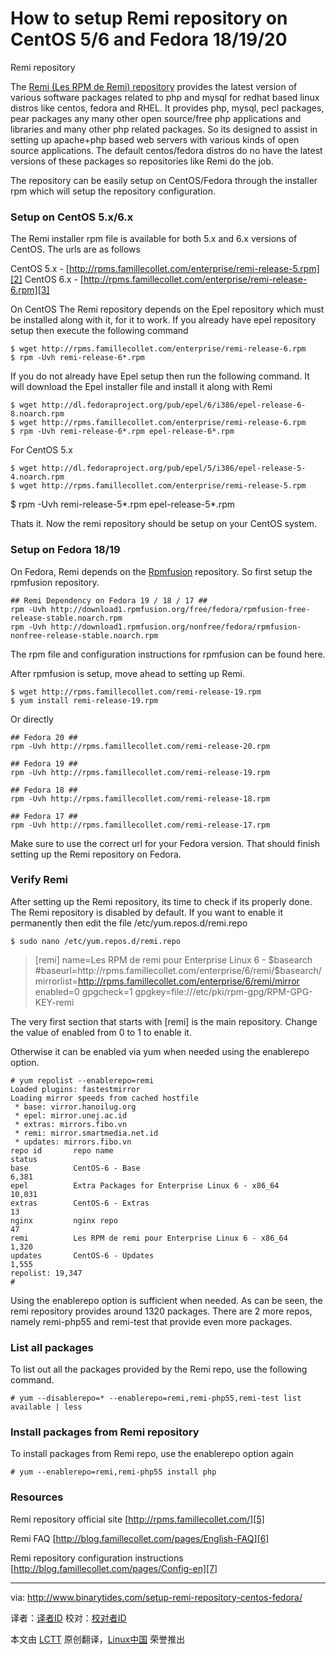 How to setup Remi repository on CentOS 5/6 and Fedora 18/19/20
================================================================================
Remi repository

The [Remi (Les RPM de Remi) repository][1] provides the latest version of various software packages related to php and mysql for redhat based linux distros like centos, fedora and RHEL. It provides php, mysql, pecl packages, pear packages any many other open source/free php applications and libraries and many other php related packages. So its designed to assist in setting up apache+php based web servers with various kinds of open source applications. The default centos/fedora distros do no have the latest versions of these packages so repositories like Remi do the job.

The repository can be easily setup on CentOS/Fedora through the installer rpm which will setup the repository configuration.

### Setup on CentOS 5.x/6.x ###

The Remi installer rpm file is available for both 5.x and 6.x versions of CentOS. The urls are as follows

CentOS 5.x - [http://rpms.famillecollet.com/enterprise/remi-release-5.rpm][2]
CentOS 6.x - [http://rpms.famillecollet.com/enterprise/remi-release-6.rpm][3]

On CentOS The Remi repository depends on the Epel repository which must be installed along with it, for it to work. If you already have epel repository setup then execute the following command

    $ wget http://rpms.famillecollet.com/enterprise/remi-release-6.rpm
    $ rpm -Uvh remi-release-6*.rpm

If you do not already have Epel setup then run the following command. It will download the Epel installer file and install it along with Remi

    $ wget http://dl.fedoraproject.org/pub/epel/6/i386/epel-release-6-8.noarch.rpm
    $ wget http://rpms.famillecollet.com/enterprise/remi-release-6.rpm
    $ rpm -Uvh remi-release-6*.rpm epel-release-6*.rpm

For CentOS 5.x

    $ wget http://dl.fedoraproject.org/pub/epel/5/i386/epel-release-5-4.noarch.rpm
    $ wget http://rpms.famillecollet.com/enterprise/remi-release-5.rpm
   $ rpm -Uvh remi-release-5*.rpm epel-release-5*.rpm

Thats it. Now the remi repository should be setup on your CentOS system.

### Setup on Fedora 18/19 ###

On Fedora, Remi depends on the [Rpmfusion][4] repository. So first setup the rpmfusion repository.

    ## Remi Dependency on Fedora 19 / 18 / 17 ##
    rpm -Uvh http://download1.rpmfusion.org/free/fedora/rpmfusion-free-release-stable.noarch.rpm 
    rpm -Uvh http://download1.rpmfusion.org/nonfree/fedora/rpmfusion-nonfree-release-stable.noarch.rpm

The rpm file and configuration instructions for rpmfusion can be found here.

After rpmfusion is setup, move ahead to setting up Remi.

    $ wget http://rpms.famillecollet.com/remi-release-19.rpm
    $ yum install remi-release-19.rpm

Or directly

    ## Fedora 20 ##
    rpm -Uvh http://rpms.famillecollet.com/remi-release-20.rpm

    ## Fedora 19 ##
    rpm -Uvh http://rpms.famillecollet.com/remi-release-19.rpm
 
    ## Fedora 18 ##
    rpm -Uvh http://rpms.famillecollet.com/remi-release-18.rpm
 
    ## Fedora 17 ##
    rpm -Uvh http://rpms.famillecollet.com/remi-release-17.rpm

Make sure to use the correct url for your Fedora version. That should finish setting up the Remi repository on Fedora.

### Verify Remi ###

After setting up the Remi repository, its time to check if its properly done. The Remi repository is disabled by default. If you want to enable it permanently then edit the file /etc/yum.repos.d/remi.repo

    $ sudo nano /etc/yum.repos.d/remi.repo

> [remi]
> name=Les RPM de remi pour Enterprise Linux 6 - $basearch
> #baseurl=http://rpms.famillecollet.com/enterprise/6/remi/$basearch/
> mirrorlist=http://rpms.famillecollet.com/enterprise/6/remi/mirror
> enabled=0
> gpgcheck=1
> gpgkey=file:///etc/pki/rpm-gpg/RPM-GPG-KEY-remi

The very first section that starts with [remi] is the main repository. Change the value of enabled from 0 to 1 to enable it.

Otherwise it can be enabled via yum when needed using the enablerepo option.

    # yum repolist --enablerepo=remi
    Loaded plugins: fastestmirror
    Loading mirror speeds from cached hostfile
     * base: virror.hanoilug.org
     * epel: mirror.unej.ac.id
     * extras: mirrors.fibo.vn
     * remi: mirror.smartmedia.net.id
     * updates: mirrors.fibo.vn
    repo id       repo name                                               status
    base          CentOS-6 - Base                                          6,381
    epel          Extra Packages for Enterprise Linux 6 - x86_64          10,031
    extras        CentOS-6 - Extras                                           13
    nginx         nginx repo                                                  47
    remi          Les RPM de remi pour Enterprise Linux 6 - x86_64         1,320
    updates       CentOS-6 - Updates                                       1,555
    repolist: 19,347
    #

Using the enablerepo option is sufficient when needed. As can be seen, the remi repository provides around 1320 packages. There are 2 more repos, namely remi-php55 and remi-test that provide even more packages.

### List all packages ###

To list out all the packages provided by the Remi repo, use the following command.

    # yum --disablerepo=* --enablerepo=remi,remi-php55,remi-test list available | less

### Install packages from Remi repository ###

To install packages from Remi repo, use the enablerepo option again

    # yum --enablerepo=remi,remi-php55 install php

### Resources ###

Remi repository official site
[http://rpms.famillecollet.com/][5]

Remi FAQ
[http://blog.famillecollet.com/pages/English-FAQ][6]

Remi repository configuration instructions
[http://blog.famillecollet.com/pages/Config-en][7]

--------------------------------------------------------------------------------

via: http://www.binarytides.com/setup-remi-repository-centos-fedora/

译者：[译者ID](https://github.com/译者ID) 校对：[校对者ID](https://github.com/校对者ID)

本文由 [LCTT](https://github.com/LCTT/TranslateProject) 原创翻译，[Linux中国](http://linux.cn/) 荣誉推出

[1]:http://rpms.famillecollet.com/
[2]:http://rpms.famillecollet.com/enterprise/remi-release-5.rpm
[3]:http://rpms.famillecollet.com/enterprise/remi-release-6.rpm
[4]:http://rpmfusion.org/
[5]:http://rpms.famillecollet.com/
[6]:http://blog.famillecollet.com/pages/English-FAQ
[7]:http://blog.famillecollet.com/pages/Config-en